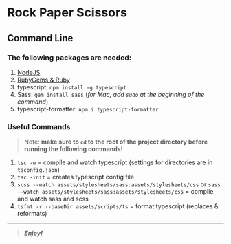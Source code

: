 [//]: # (Start README.md file)

Rock Paper Scissors
===================

## Command Line

### The following packages are needed:
1. [NodeJS](https://nodejs.org/en/)
2. [RubyGems & Ruby](https://www.ruby-lang.org/en/downloads/)
3. typescript: `npm install -g typescript`
4. Sass: `gem install sass` (_for Mac, add `sudo` at the beginning of the command_)
5. typescript-formatter: `npm i typescript-formatter`

### Useful Commands

> Note: **make sure to `cd` to the root of the project directory before running the following commands!**

1. `tsc -w` = compile and watch typescript (settings for directories are in `tsconfig.json`)
2. `tsc -init` = creates typescript config file
3. `scss --watch assets/stylesheets/sass:assets/stylesheets/css` or `sass --watch assets/stylesheets/sass:assets/stylesheets/css` = compile and watch sass and scss
4. `tsfmt -r --baseDir assets/scripts/ts` = format typescript (replaces & reformats)

________

> __*Enjoy!*__

[//]: # "End README.md file"
